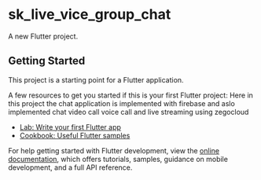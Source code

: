 # sk_live_vice_group_chat

A new Flutter project.

## Getting Started

This project is a starting point for a Flutter application.

A few resources to get you started if this is your first Flutter project:
Here in this project the chat application  is implemented with firebase and aslo implemented chat video call voice call and live streaming using zegocloud

- [Lab: Write your first Flutter app](https://docs.flutter.dev/get-started/codelab)
- [Cookbook: Useful Flutter samples](https://docs.flutter.dev/cookbook)

For help getting started with Flutter development, view the
[online documentation](https://docs.flutter.dev/), which offers tutorials,
samples, guidance on mobile development, and a full API reference.

